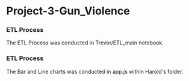 # Project-3-Gun_Violence
 
### ETL Process

<p>The ETL Process was conducted in Trevor/ETL_main notebook.<p>

 ### ETL Process
 <p>The Bar and Line charts was conducted in app.js within Harold's folder.<p>
